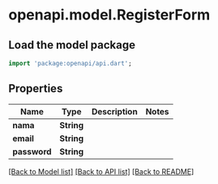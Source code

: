 # openapi.model.RegisterForm

## Load the model package
```dart
import 'package:openapi/api.dart';
```

## Properties
Name | Type | Description | Notes
------------ | ------------- | ------------- | -------------
**nama** | **String** |  | 
**email** | **String** |  | 
**password** | **String** |  | 

[[Back to Model list]](../README.md#documentation-for-models) [[Back to API list]](../README.md#documentation-for-api-endpoints) [[Back to README]](../README.md)


